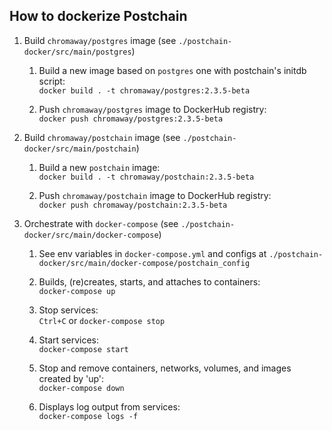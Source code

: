 <!-- Copyright (c) 2017 ChromaWay Inc. See README for license information. --> 

## How to dockerize Postchain ##

1. Build `chromaway/postgres` image (see `./postchain-docker/src/main/postgres`)

    1. Build a new image based on `postgres` one with postchain's initdb script:  
```docker build . -t chromaway/postgres:2.3.5-beta```

    1. Push `chromaway/postgres` image to DockerHub registry:  
```docker push chromaway/postgres:2.3.5-beta```


1. Build `chromaway/postchain` image (see `./postchain-docker/src/main/postchain`)

    1. Build a new `postchain` image:  
```docker build . -t chromaway/postchain:2.3.5-beta```

    1. Push `chromaway/postchain` image to DockerHub registry:  
```docker push chromaway/postchain:2.3.5-beta```


1. Orchestrate with `docker-compose` (see `./postchain-docker/src/main/docker-compose`)

    1. See env variables in `docker-compose.yml` and configs at `./postchain-docker/src/main/docker-compose/postchain_config`

    1. Builds, (re)creates, starts, and attaches to containers:  
```docker-compose up```

    1. Stop services:  
```Ctrl+C``` or ```docker-compose stop```

    1. Start services:  
```docker-compose start```

    1. Stop and remove containers, networks, volumes, and images created by 'up':  
```docker-compose down```

    1. Displays log output from services:  
```docker-compose logs -f```

